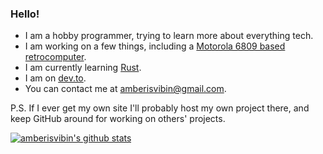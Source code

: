 ### Hello!

 - I am a hobby programmer, trying to learn more about everything tech.
 - I am working on a few things, including a [Motorola 6809 based retrocomputer](https://github.com/amberisvibin/chibi-pc09).
 - I am currently learning [Rust](https://github.com/rust-lang/rust).
 - I am on [dev.to](https://dev.to/amberisvibin).
 - You can contact me at amberisvibin@gmail.com.
 
 P.S. If I ever get my own site I'll probably host my own project there, and keep GitHub around for working on others' projects.
 
[![amberisvibin's github stats](https://github-readme-stats.vercel.app/api?username=amberisvibin&include_all_commits=1)](https://github.com/anuraghazra/github-readme-stats)
 
 <!--[![Amber's DEV Profile](https://d2fltix0v2e0sb.cloudfront.net/dev-badge.svg | width=32)](https://dev.to/amberisvibin)!-->

<!--
**amberisvibin/amberisvibin** is a ✨ _special_ ✨ repository because its `README.md` (this file) appears on your GitHub profile.
!-->
